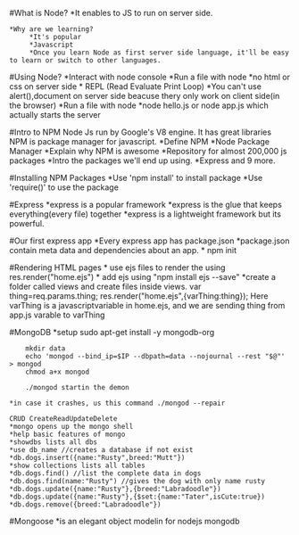 #What is Node?
    *It enables to JS to run on server side.
    
    *Why are we learning?
         *It's popular
         *Javascript
         *Once you learn Node as first server side language, it'll be easy to learn or switch to other languages.


#Using Node?
    *Interact with node console
        *Run a file with node 
        *no html or css on server side
        * REPL (Read Evaluate Print Loop)
        *You can't use alert(),document on server side beacuse thery only work on client side(in the browser)
    *Run a file with node
        *node hello.js or node app.js which actually starts the server

#Intro to NPM
Node Js run by Google's V8 engine. It has great libraries 
NPM is package manager for javascript. 
    *Define NPM
        *Node Package Manager
    *Explain why NPM is awesome
        *Repository for almost 200,000 js packages
    *Intro the packages we'll end up using.
        *Express and 9 more.
        
#Installing NPM Packages
    *Use 'npm install' to install package
    *Use 'require()' to use the package
    
#Express
    *express is a popular framework
    *express is the glue that keeps everything(every file) together
    *express is a lightweight framework but its powerful.
    
#Our first express app
    *Every express app has package.json
    *package.json contain meta data and dependencies about an app.
    * npm init
    
#Rendering HTML pages
    * use ejs files to render the using res.render("home.ejs")
    * add ejs using "npm install ejs --save"
    *create a folder called views and create files inside views. 
    var thing=req.params.thing;
    res.render("home.ejs",{varThing:thing});
    Here varThing is a javascriptvariable in home.ejs, and we are sending thing from app.js varable to varThing
    
#MongoDB
    *setup 
        sudo apt-get install -y mongodb-org
        
        mkdir data
        echo 'mongod --bind_ip=$IP --dbpath=data --nojournal --rest "$@"' > mongod
        chmod a+x mongod    
        
        ./mongod startin the demon
        
    *in case it crashes, us this command ./mongod --repair
    
    CRUD CreateReadUpdateDelete    
    *mongo opens up the mongo shell
    *help basic features of mongo
    *showdbs lists all dbs
    *use db_name //creates a database if not exist
    *db.dogs.insert({name:"Rusty",breed:"Mutt"})
    *show collections lists all tables
    *db.dogs.find() //list the complete data in dogs
    *db.dogs.find(name:"Rusty") //gives the dog with only name rusty
    *db.dogs.update({name:"Rusty"},{breed:"Labradoodle"})
    *db.dogs.update({name:"Rusty"},{$set:{name:"Tater",isCute:true})
    *db.dogs.remove({breed:"Labradoodle"})
    
#Mongoose
    *is an elegant object modelin for nodejs mongodb
    
    